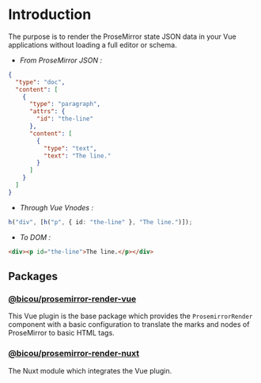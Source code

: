 # Introduction

The purpose is to render the ProseMirror state JSON data in your Vue applications without loading a full editor or schema.

- _From ProseMirror JSON :_

```json
{
  "type": "doc",
  "content": [
    {
      "type": "paragraph",
      "attrs": {
        "id": "the-line"
      },
      "content": [
        {
          "type": "text",
          "text": "The line."
        }
      ]
    }
  ]
}
```

- _Through Vue Vnodes :_

```ts
h("div", [h("p", { id: "the-line" }, "The line.")]);
```

- _To DOM :_

```html
<div><p id="the-line">The line.</p></div>
```

## Packages

### [@bicou/prosemirror-render-vue](vue-plugin/index.md)

This Vue plugin is the base package which provides the `ProsemirrorRender` component
with a basic configuration to translate the marks and nodes of ProseMirror to basic HTML tags.

### [@bicou/prosemirror-render-nuxt](nuxt-module/index.md)

The Nuxt module which integrates the Vue plugin.
